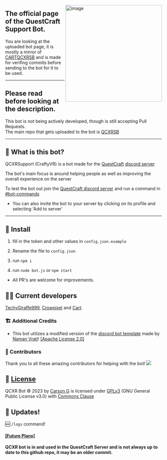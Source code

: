 <p>
  <img align="right" width="310" alt="image" src="https://github.com/Cartrigger/QCXRSupport/assets/92249532/55dc86a0-b65c-4128-ba1d-b18a5b2df563">
</p>

## The official page of the QuestCraft Support Bot.
You are looking at the uploaded bot page, it is mostly a mirror of [CARTQCXRSB](https://github.com/Cartrigger/QCXRSupport) and is made for verifing commits before sending to the bot for it to be used.

---

## Please read before looking at the description.
This bot is not being actively developed, though is still accepting Pull Requests.
<br>The main repo that gets uploaded to the bot is [QCXRSB](https://github.com/QuestCraftPlusPlus/QCXRSupportBot)

---

## 🤔 What is this bot?

QCXRSupport (CraftyVR) is a bot made for the [QuestCraft](https://questcraft.org) [discord server](https://discord.gg/questcraft)

The bot's main focus is around helping people as well as improving the overall experience on the server

To test the bot out join the [QuestCraft discord server](https://discord.gg/questcraft) and run a command in [#bot-commands](https://discord.com/channels/820767484042018829/953383695908216843)
- You can also invite the bot to your server by clicking on its profile and selecting 'Add to server'


---
## 💾 Install

1. fill in the token and other values in ``config.json.example``

2. Rename the file to ``config.json``

3. run ``npm i``

4. run ``node bot.js`` or ``npm start``

- All PR's are welcome for improvements.

## 🧑‍💻 Current developers
[TechyGiraffe999](https://github.com/TecEash1), [Crowpixel](https://github.com/CrowPixel) and [Cart](https://github.com/Cartrigger).

### 🏗️ Additional Credits
 - This bot utilizes a modified version of the [discord bot template](https://github.com/NamVr/DiscordBot-Template) made by [Naman Vrati](https://github.com/NamVr)! [\[Apache License 2.0\]](https://github.com/NamVr/DiscordBot-Template/blob/master/LICENSE)

### 🧩 Contributors
Thank you to all these amazing contributors for helping with the bot!
<a href="https://github.com/Cartrigger/QCXRSoonBot/graphs/contributors">
  <img src="https://contrib.rocks/image?repo=Cartrigger/QCXRSoonBot" />
</a>


## 📝 [License](LICENSE)
  QCXR Bot © 2023 by [Carson G](https://github.com/Cartrigger) is licensed under [GPLv3](https://www.gnu.org/licenses/gpl-3.0.en.html) (GNU General Public License v3.0) with [Commons Clause](https://commonsclause.com)

## 🔄 Updates!
🆕 ``/logs`` command!
 ####  [[Future Plans]](https://github.com/Cartrigger/QCXRSoonBot/issues/25)

#### QCXR bot is in and used in the QuestCraft Server and is not always up to date to this github repo, it may be an older commit.
